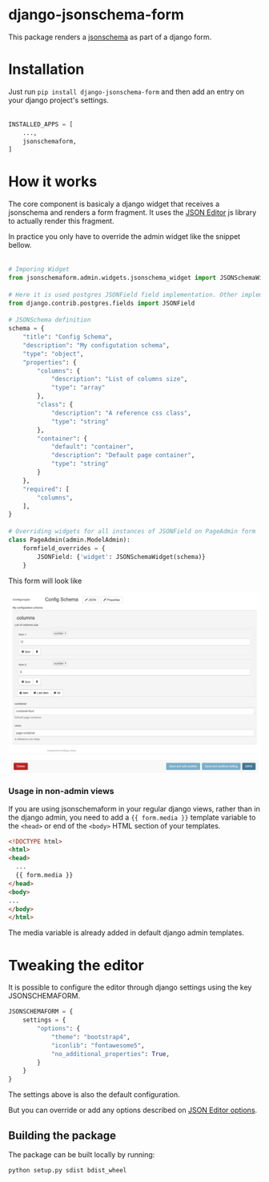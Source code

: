 django-jsonschema-form
====================

This package renders a [jsonschema](http://json-schema.org/) as part of a django form.


# Installation

Just run ```pip install django-jsonschema-form``` and then add an entry on your django project's settings.

``` python

INSTALLED_APPS = [
    ...,
    jsonschemaform,
]

```

# How it works
The core component is basicaly a django widget that receives a jsonschema and renders a form fragment.
It uses the [JSON Editor](https://github.com/json-editor/json-editor) js library to actually render this fragment.

In practice you only have to override the admin widget like the snippet bellow.

``` python

# Imporing Widget
from jsonschemaform.admin.widgets.jsonschema_widget import JSONSchemaWidget

# Here it is used postgres JSONField field implementation. Other implementation can be used depending on your DB
from django.contrib.postgres.fields import JSONField

# JSONSchema definition
schema = {
    "title": "Config Schema",
    "description": "My configutation schema",
    "type": "object",
    "properties": {
        "columns": {
            "description": "List of columns size",
            "type": "array"
        },
        "class": {
            "description": "A reference css class",
            "type": "string"
        },
        "container": {
            "default": "container",
            "description": "Default page container",
            "type": "string"
        }
    },
    "required": [
        "columns",
    ],
}

# Overriding widgets for all instances of JSONField on PageAdmin form
class PageAdmin(admin.ModelAdmin):
    formfield_overrides = {
        JSONField: {'widget': JSONSchemaWidget(schema)}
    }

```
This form will look like

![rendered Jsonschema](/images/rendered.png)

### Usage in non-admin views

If you are using jsonschemaform in your regular django views, rather than in the django admin, you need to add a `{{ form.media }}` template variable to the `<head>` or end of the `<body>` HTML section of your templates.

``` html
<!DOCTYPE html>
<html>
<head>
  ...
  {{ form.media }}
</head>
<body>
...
</body>
</html>
```

The media variable is already added in default django admin templates.

# Tweaking the editor
It is possible to configure the editor through django settings using the key JSONSCHEMAFORM.

``` python
JSONSCHEMAFORM = {
    settings = {
        "options": {
            "theme": "bootstrap4",
            "iconlib": "fontawesome5",
            "no_additional_properties": True,
        }
    }
}

```
The settings above is also the default configuration.

But you can override or add any options described on [JSON Editor options](https://github.com/json-editor/json-editor#options).

## Building the package

The package can be built locally by running:

```bash
python setup.py sdist bdist_wheel
```
